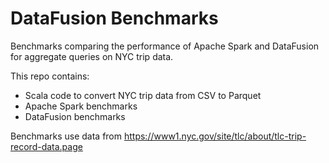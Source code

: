 # DataFusion Benchmarks

Benchmarks comparing the performance of Apache Spark and DataFusion for aggregate queries on NYC trip data.

This repo contains:

- Scala code to convert NYC trip data from CSV to Parquet
- Apache Spark benchmarks 
- DataFusion benchmarks

Benchmarks use data from https://www1.nyc.gov/site/tlc/about/tlc-trip-record-data.page
